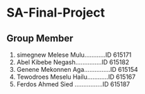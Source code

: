 # SA-Final-Project
## Group Member
1. simegnew Melese Mulu............ID 615171
2. Abel Kibebe Negash...............ID 615182
3. Genene Mekonnen Aga...............ID 615154
4. Tewodroes Meselu Hailu............ID 615167
5. Ferdos Ahmed Sied ................ID 615187